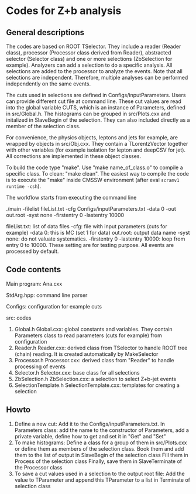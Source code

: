 # Codes for Z+b analysis
## General descriptions
The codes are based on ROOT TSelector. They include a reader (Reader class), processor (Processor class derived from Reader), abstracted selector (Selector class) and one or more selections (ZbSelection for example). Analyzers can add a selection to do a specific analysis. All selections are added to the processor to analyze the events. Note that all selections are independent. Therefore, multiple analyses can be performed independently on the same events.

The cuts used in selections are defined in Configs/inputParameters. Users can provide different cut file at command line. These cut values are read into the global variable CUTS, which is an instance of Parameters, defined in src/Global.h. The histograms can be grouped in src/Plots.cxx and initalized in SlaveBegin of the selection. They can also included directly as a member of the selection class.

For convenience, the physics objects, leptons and jets for example, are wrapped by objects in src/Obj.cxx. They contain a TLorentzVector together with other variables (for example isolation for lepton and deepCSV for jet). All corrections are implemented in these object classes.

To build the code type "make". Use "make name_of_class.o" to compile a specific class. To clean: "make clean". The easiest way to compile the code is to execute the "make" inside CMSSW environment (after eval `scramv1 runtime -csh`).

The workflow starts from executing the command line
 
./main -filelist fileList.txt -cfg Configs/inputParameters.txt -data 0 -out out.root -syst none -firstentry 0 -lastentry 10000

fileList.txt: list of data files
-cfg: file with input parameters (cuts for example)
-data 0: this is MC (set 1 for data)
out.root: output data name
-syst none: do not valuate systematics.
-firstentry 0 -lastentry 10000: loop from entry 0 to 10000. These setting are for testing purpose. All events are processed by default.

## Code contents 
Main program: Ana.cxx

StdArg.hpp: command line parser

Configs: configuration for example cuts

src: codes
1. Global.h Global.cxx: global constants and variables. They contain Parameters class to read parameters (cuts for example) from configuration
2. Reader.h Reader.cxx: derived class from TSelector to handle ROOT tree (chain) reading. It is created automatically by MakeSelector
3. Processor.h Processor.cxx: derived class from "Reader" to handle processing of events
4. Selector.h Selector.cxx: base class for all selections
5. ZbSelection.h ZbSelection.cxx: a selection to select Z+b-jet events
6. SelectionTemplate.h SelectionTemplate.cxx: templates for creating a selection

## Howto
1. Define a new cut:
  Add it to the Configs/inputParameters.txt.
  In Parameters class: add the name to the constructor of Parameters, add a private variable, define how to get and set it in "Get" and "Set"
2. To make histograms:
  Define a class for a group of them in src/Plots.cxx or define them as members of the selection class.
  Book them and add them to the list of output in SlaveBegin of the selection class
  Fill them in Process of the selection class
  Finally, save them in SlaveTerminate of the Processor class
3. To save a cut values used in a selection to the output root file:
  Add the value to TParameter and append this TParameter to a list in Terminate of selection class
  

